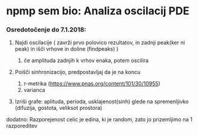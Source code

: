 # npmp sem bio: Analiza oscilacij PDE

### Osredotočenje do 7.1.2018:

1. Najdi oscilacije ( zavrži prvo polovico rezultatov, in zadnji peak(ker ni peak) in išči vrhove in doline (findpeaks) )
    
    1. če amplituda zadnjih k vrhov enaka, potem oscilira

1. Poišči sinhronizacijo, predpostavljaj da je na koncu
    
    1. r-metrika (https://www.pnas.org/content/101/30/10955)
    1. varianca

1. Izriši grafe:
    aplituda, perioda, usklajenost(sinh) glede na spremenljivko (difuzija, gostota, veliksot prostora)

dodatno: Razporejenost celic je edina, ki je random, zato jo prizemljimo na 1 razporeditev
